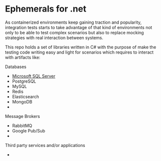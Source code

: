 # Ephemerals for .net

As containerized environments keep gaining traction and popularity, integration tests starts to take advantage 
of that kind of environments not only to be able to test complex scenarios but also to replace mocking strategies with real interaction between systems.

This repo holds a set of libraries written in C# with the purpose of make the testing code writing easy and light for scenarios which requires to interact with artifacts like:

Databases

- [Microsoft SQL Server](https://github.com/paranoid-software/ephemerals.net/tree/main/mssql)
- PostgreSQL
- MySQL
- Redis
- Elasticsearch
- MongoDB
- 

Message Brokers

- RabbitMQ
- Google Pub/Sub
-

Third party services and/or applications

- 
